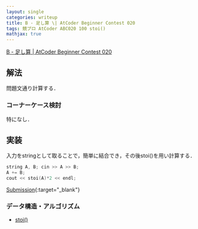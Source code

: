 ```yaml
---
layout: single
categories: writeup
title: B - 足し算 \| AtCoder Beginner Contest 020
tags: 競プロ AtCoder ABC020 100 stoi()
mathjax: true
---
```


[B - 足し算 \| AtCoder Beginner Contest 020](https://beta.atcoder.jp/contests/abc020/tasks/abc020_b)

## 解法
問題文通り計算する．

### コーナーケース検討
特になし．
## 実装
入力をstringとして取ることで，簡単に結合でき，その後stoi()を用い計算する．
```cpp
string A, B; cin >> A >> B;
A += B;
cout << stoi(A)*2 << endl;
```
[Submission](https://beta.atcoder.jp/contests/abc020/submissions/3016462){:target="_blank"}

### データ構造・アルゴリズム
- [stoi()](http://www.cplusplus.com/reference/string/stoi/)